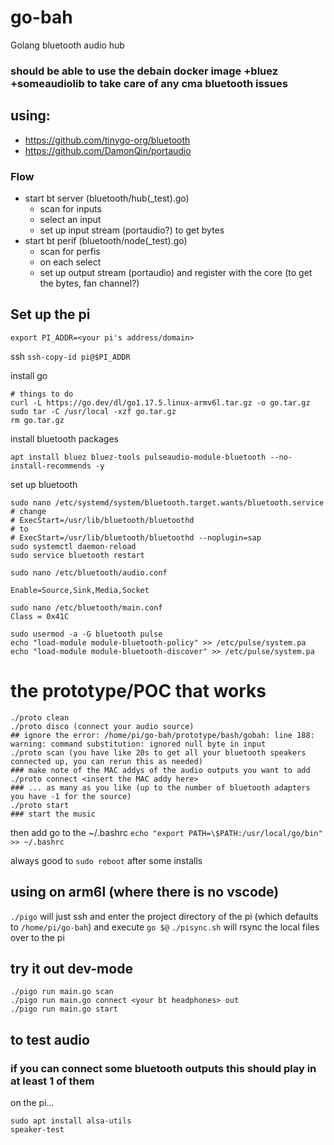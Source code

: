 # go-bah

Golang bluetooth audio hub

### should be able to use the debain docker image +bluez +someaudiolib to take care of any cma bluetooth issues

## using:

- https://github.com/tinygo-org/bluetooth
- https://github.com/DamonQin/portaudio

### Flow

- start bt server (bluetooth/hub(\_test).go)
  - scan for inputs
  - select an input
  - set up input stream (portaudio?) to get bytes
- start bt perif (bluetooth/node(\_test).go)
  - scan for perfis
  - on each select
  - set up output stream (portaudio) and register with the core (to get the bytes, fan channel?)

## Set up the pi

`export PI_ADDR=<your pi's address/domain>`

ssh
`ssh-copy-id pi@$PI_ADDR`

install go

```
# things to do
curl -L https://go.dev/dl/go1.17.5.linux-armv6l.tar.gz -o go.tar.gz
sudo tar -C /usr/local -xzf go.tar.gz
rm go.tar.gz
```

install bluetooth packages

```
apt install bluez bluez-tools pulseaudio-module-bluetooth --no-install-recommends -y
```

set up bluetooth

```
sudo nano /etc/systemd/system/bluetooth.target.wants/bluetooth.service
# change
# ExecStart=/usr/lib/bluetooth/bluetoothd
# to
# ExecStart=/usr/lib/bluetooth/bluetoothd --noplugin=sap
sudo systemctl daemon-reload
sudo service bluetooth restart
```

```
sudo nano /etc/bluetooth/audio.conf
```

```
Enable=Source,Sink,Media,Socket
```

```
sudo nano /etc/bluetooth/main.conf
Class = 0x41C

sudo usermod -a -G bluetooth pulse
echo "load-module module-bluetooth-policy" >> /etc/pulse/system.pa
echo "load-module module-bluetooth-discover" >> /etc/pulse/system.pa

```

# the prototype/POC that works

```
./proto clean
./proto disco (connect your audio source)
## ignore the error: /home/pi/go-bah/prototype/bash/gobah: line 188: warning: command substitution: ignored null byte in input
./proto scan (you have like 20s to get all your bluetooth speakers connected up, you can rerun this as needed)
### make note of the MAC addys of the audio outputs you want to add
./proto connect <insert the MAC addy here>
### ... as many as you like (up to the number of bluetooth adapters you have -1 for the source)
./proto start
### start the music
```

then add go to the ~/.bashrc
`echo "export PATH=\$PATH:/usr/local/go/bin" >> ~/.bashrc`

always good to `sudo reboot` after some installs

## using on arm6l (where there is no vscode)

`./pigo` will just ssh and enter the project directory of the pi (which defaults to `/home/pi/go-bah`) and execute `go $@`
`./pisync.sh` will rsync the local files over to the pi

## try it out dev-mode

```
./pigo run main.go scan
./pigo run main.go connect <your bt headphones> out
./pigo run main.go start
```

## to test audio

### if you can connect some bluetooth outputs this should play in at least 1 of them

on the pi...

```
sudo apt install alsa-utils
speaker-test
```
